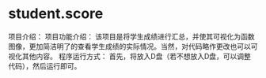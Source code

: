 # student.score
项目介绍：
项目功能介绍：
该项目是将学生成绩进行汇总，并使其可视化为函数图像，更加简洁明了的查看学生成绩的实际情况。当然，对代码略作更改也可以可视化其他内容。
程序运行方式：
首先，将放入D盘（若不想放入D盘，可以调整代码），然后运行即可。
